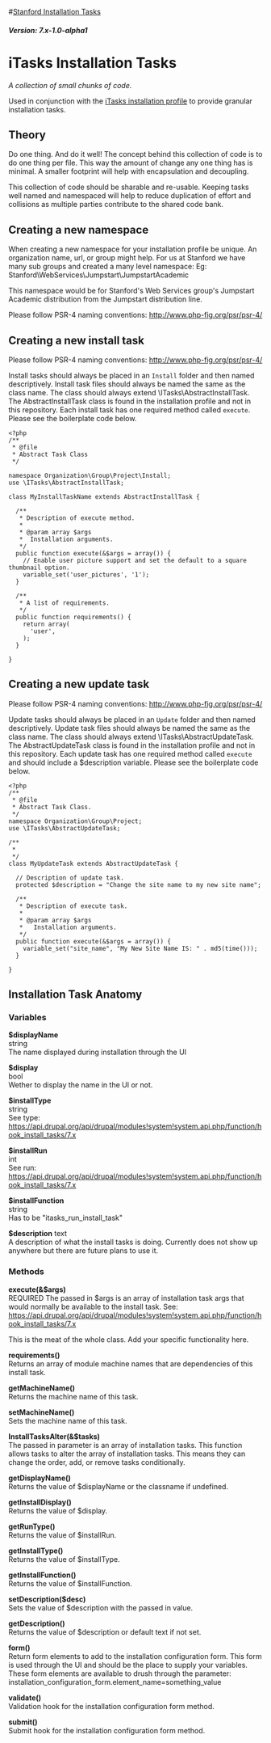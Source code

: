 #[Stanford Installation Tasks](https://github.com/SU-SWS/stanford_install_tasks)
##### Version: 7.x-1.0-alpha1

# iTasks Installation Tasks  
_A collection of small chunks of code._

Used in conjunction with the [iTasks installation profile](https://github.com/sherakama/itasks) to provide granular installation tasks.

Theory
---

Do one thing. And do it well! The concept behind this collection of code is to do one thing per file. This way the amount of change any one thing has is minimal. A smaller footprint will help with encapsulation and decoupling.

This collection of code should be sharable and re-usable. Keeping tasks well named and namespaced will help to reduce duplication of effort and collisions as multiple parties contribute to the shared code bank.

Creating a new namespace
---
When creating a new namespace for your installation profile be unique. An
organization name, url, or group might help. For us at Stanford we have many
sub groups and created a many level namespace:
Eg: Stanford\WebServices\Jumpstart\JumpstartAcademic

This namespace would be for Stanford's Web Services group's Jumpstart Academic
distribution from the Jumpstart distribution line.

Please follow PSR-4 naming conventions: http://www.php-fig.org/psr/psr-4/


Creating a new install task
---

Please follow PSR-4 naming conventions: http://www.php-fig.org/psr/psr-4/

Install tasks should always be placed in an `Install` folder and then named
descriptively. Install task files should always be named the same as the class
name. The class should always extend \ITasks\AbstractInstallTask. The AbstractInstallTask
class is found in the installation profile and not in this repository. Each
install task has one required method called `execute`. Please see the boilerplate
code below.

```
<?php
/**
 * @file
 * Abstract Task Class
 */

namespace Organization\Group\Project\Install;
use \ITasks\AbstractInstallTask;

class MyInstallTaskName extends AbstractInstallTask {

  /**
   * Description of execute method.
   *
   * @param array $args
   *  Installation arguments.
   */
  public function execute(&$args = array()) {
    // Enable user picture support and set the default to a square thumbnail option.
    variable_set('user_pictures', '1');
  }

  /**
   * A list of requirements.
   */
  public function requirements() {
    return array(
      'user',
    );
  }

}
```

Creating a new update task
---

Please follow PSR-4 naming conventions: http://www.php-fig.org/psr/psr-4/

Update tasks should always be placed in an `Update` folder and then named
descriptively. Update task files should always be named the same as the class
name. The class should always extend \ITasks\AbstractUpdateTask. The AbstractUpdateTask
class is found in the installation profile and not in this repository. Each
update task has one required method called `execute` and should include a
$description variable. Please see the boilerplate code below.

```
<?php
/**
 * @file
 * Abstract Task Class.
 */
namespace Organization\Group\Project;
use \ITasks\AbstractUpdateTask;

/**
 *
 */
class MyUpdateTask extends AbstractUpdateTask {

  // Description of update task.
  protected $description = "Change the site name to my new site name";

  /**
   * Description of execute task.
   *
   * @param array $args
   *   Installation arguments.
   */
  public function execute(&$args = array()) {
    variable_set("site_name", "My New Site Name IS: " . md5(time()));
  }

}
```

Installation Task Anatomy
---

### Variables

**$displayName**  
string  
The name displayed during installation through the UI

**$display**  
bool  
Wether to display the name in the UI or not.

**$installType**  
string  
See type: https://api.drupal.org/api/drupal/modules!system!system.api.php/function/hook_install_tasks/7.x

**$installRun**  
int  
See run: https://api.drupal.org/api/drupal/modules!system!system.api.php/function/hook_install_tasks/7.x

**$installFunction**  
string  
Has to be "itasks_run_install_task"  

**$description**
text  
A description of what the install tasks is doing. Currently does not show up
anywhere but there are future plans to use it.

### Methods

**execute(&$args)**  
REQUIRED
The passed in $args is an array of installation task args that would normally be
available to the install task. See: https://api.drupal.org/api/drupal/modules!system!system.api.php/function/hook_install_tasks/7.x

This is the meat of the whole class. Add your specific functionality here.

**requirements()**  
Returns an array of module machine names that are dependencies of this install task.

**getMachineName()**  
Returns the machine name of this task.

**setMachineName()**  
Sets the machine name of this task.

**InstallTasksAlter(&$tasks)**  
The passed in parameter is an array of installation tasks. This function allows
tasks to alter the array of installation tasks. This means they can change the
order, add, or remove tasks conditionally.

**getDisplayName()**  
Returns the value of $displayName or the classname if undefined.

**getInstallDisplay()**  
Returns the value of $display.

**getRunType()**  
Returns the value of $installRun.

**getInstallType()**  
Returns the value of $installType.

**getInstallFunction()**  
Returns the value of $installFunction.

**setDescription($desc)**  
Sets the value of $description with the passed in value.

**getDescription()**  
Returns the value of $description or default text if not set.

**form()**  
Return form elements to add to the installation configuration form. This form is
used through the UI and should be the place to supply your variables. These form
elements are available to drush through the parameter:
installation_configuration_form.element_name=something_value

**validate()**  
Validation hook for the installation configuration form method.

**submit()**  
Submit hook for the installation configuration form method.
